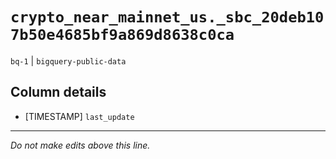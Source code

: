 # `crypto_near_mainnet_us._sbc_20deb107b50e4685bf9a869d8638c0ca`
`bq-1` | `bigquery-public-data`

## Column details
* [TIMESTAMP] `last_update`

-------------------------------------------------------------------------------
*Do not make edits above this line.*

